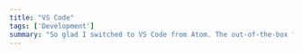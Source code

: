 ```yaml
---
title: "VS Code"
tags: ['Development']
summary: "So glad I switched to VS Code from Atom. The out-of-the-box features are great, and the extensions are easy to set up and use."
---
```

